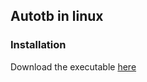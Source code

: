 ## Autotb in linux
### Installation 
Download the executable [here](https://github.com/Austin-rgb/autotb/releases/download/linux-25.4.1-ubuntu/tl_worker)
